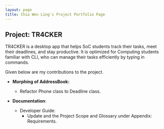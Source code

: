 ```yaml
---
layout: page
title: Chia Wen Ling's Project Portfolio Page
---
```


## Project: TR4CKER

TR4CKER is a desktop app that helps SoC students track their tasks, meet their deadlines, and stay productive. It is 
optimized for Computing students familiar with CLI, who can manage their tasks efficiently by typing in commands.

Given below are my contributions to the project.

* **Morphing of AddressBook:** 
  * Refactor Phone class to Deadline class.

* **Documentation**:
  * Developer Guide:
    * Update and the Project Scope and Glossary under Appendix: Requirements.
